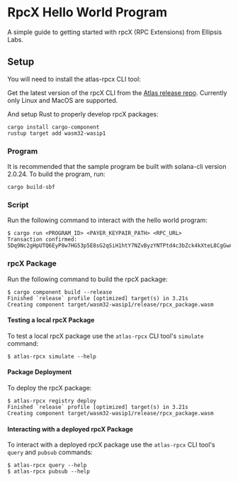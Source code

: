 # RpcX Hello World Program

A simple guide to getting started with rpcX (RPC Extensions) from Ellipsis Labs.

## Setup

You will need to install the atlas-rpcx CLI tool:

Get the latest version of the rpcX CLI from the [Atlas release repo](https://github.com/Ellipsis-Labs/atlas-release/releases). 
Currently only Linux and MacOS are supported.

And setup Rust to properly develop rpcX packages:
```shell
cargo install cargo-component
rustup target add wasm32-wasip1
```

### Program

It is recommended that the sample program be built with solana-cli
version 2.0.24. To build the program, run:

```shell
cargo build-sbf
```

### Script

Run the following command to interact with the hello world program:

```shell
$ cargo run <PROGRAM_ID> <PAYER_KEYPAIR_PATH> <RPC_URL>
Transaction confirmed: 5Dq9Nc2gHpUTQ6EyP8w7HG53p5E8sG2qSiH1htY7NZvByzYNTPtd4c3bZck4kXteL8CgGwAwKb3JEy69r415r8gK
```

### rpcX Package

Run the following command to build the rpcX package:

```shell
$ cargo component build --release
Finished `release` profile [optimized] target(s) in 3.21s
Creating component target/wasm32-wasip1/release/rpcx_package.wasm
```

#### Testing a local rpcX Package
To test a local rpcX package use the `atlas-rpcx` CLI tool's `simulate` command:

```shell
$ atlas-rpcx simulate --help
```

#### Package Deployment
To deploy the rpcX package:

```shell
$ atlas-rpcx registry deploy
Finished `release` profile [optimized] target(s) in 3.21s
Creating component target/wasm32-wasip1/release/rpcx_package.wasm
```

#### Interacting with a deployed rpcX Package
To interact with a deployed rpcX package use the `atlas-rpcx` CLI tool's `query` and `pubsub` commands:

```shell
$ atlas-rpcx query --help
$ atlas-rpcx pubsub --help
```